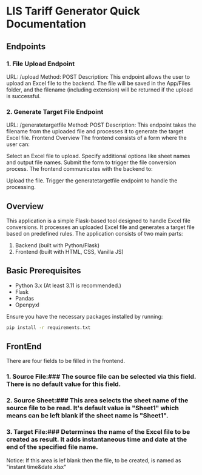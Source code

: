 # LIS Tariff Generator Quick Documentation
## Endpoints
### 1. File Upload Endpoint
URL: /upload
Method: POST
Description: This endpoint allows the user to upload an Excel file to the backend. The file will be saved in the App/Files folder, and the filename (including extension) will be returned if the upload is successful.
### 2. Generate Target File Endpoint
URL: /generatetargetfile
Method: POST
Description: This endpoint takes the filename from the uploaded file and processes it to generate the target Excel file.
Frontend Overview
The frontend consists of a form where the user can:

Select an Excel file to upload.
Specify additional options like sheet names and output file names.
Submit the form to trigger the file conversion process.
The frontend communicates with the backend to:

Upload the file.
Trigger the generatetargetfile endpoint to handle the processing.

## Overview
This application is a simple Flask-based tool designed to handle Excel file conversions. It processes an uploaded Excel file and generates a target file based on predefined rules. The application consists of two main parts: 
1. Backend (built with Python/Flask)
2. Frontend (built with HTML, CSS, Vanilla JS)

## Basic Prerequisites
- Python 3.x (At least 3.11 is recommended.)
- Flask
- Pandas
- Openpyxl

Ensure you have the necessary packages installed by running:

```bash
pip install -r requirements.txt
```

## FrontEnd
There are four fields to be filled in the frontend.
### 1. Source File:### The source file can be selected via this field. There is no default value for this field.
### 2. Source Sheet:### This area selects the sheet name of the source file to be read. It's default value is "Sheet1" which means can be left blank if the sheet name is "Sheet1".
### 3. Target File:### Determines the name of the Excel file to be created as result. It adds instantaneous time and date at the end of the specified file name.
Notice: If this area is lef blank then the file, to be created, is named as "instant time&date.xlsx"
